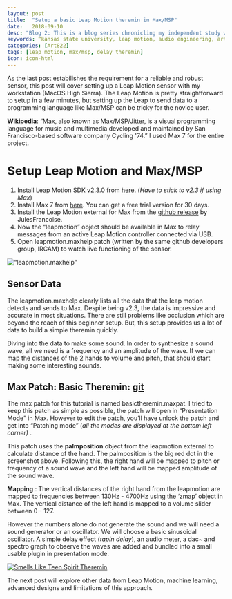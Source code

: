 ```yaml
---
layout: post
title:  "Setup a basic Leap Motion theremin in Max/MSP"
date:   2018-09-10
desc: "Blog 2: This is a blog series chronicling my independent study work at the DX Media Lab, Kansas State University."
keywords: “kansas state university, leap motion, audio engineering, art, music, music technology, computer science, machine learning, media arts, research, independent study"
categories: [Art822]
tags: [leap motion, max/msp, delay theremin]
icon: icon-html
---
```

As the last post estabilishes the requirement for a reliable and robust sensor, this post will cover setting up a Leap Motion sensor with my workstation (MacOS High Sierra). The Leap Motion is pretty straightforward to setup in a few minutes, but setting up the Leap to send data to a programming language like Max/MSP can be tricky for the novice user.

**Wikipedia**: “[Max](https://cycling74.com/products/max/), also known as Max/MSP/Jitter, is a visual programming language for music and multimedia developed and maintained by San Francisco-based software company Cycling '74.” I used Max 7 for the entire project.

# **Setup Leap Motion and Max/MSP**
1. Install Leap Motion SDK v2.3.0 from [here](https://developer.leapmotion.com/sdk/v2/). (*Have to stick to v2.3 if using Max*)
2. Install Max 7 from [here](https://cycling74.com/downloads). You can get a free trial version for 30 days.
3. Install the Leap Motion external for Max from the [github release](https://github.com/JulesFrancoise/leapmotion-for-max/releases) by JulesFrancoise.
4. Now the “leapmotion” object should be available in Max to relay messages from an active Leap Motion controller connected via USB.
5. Open leapmotion.maxhelp patch (written by the same github developers group, IRCAM) to watch live functioning of the sensor. 

<img align="middle" src="http://ismm.ircam.fr/wp-content/uploads/2014/11/leapmotion-screenshot.jpg" alt=“leapmotion.maxhelp”>

## Sensor Data

The leapmotion.maxhelp clearly lists all the data that the leap motion detects and sends to Max. Despite being v2.3, the data is impressive and accurate in most situations. There are still problems like occlusion which are beyond the reach of this beginner setup. But, this setup provides us a lot of data to build a simple theremin quickly.

Diving into the data to make some sound. In order to synthesize a sound wave, all we need is a frequency and an amplitude of the wave. If we can map the distances of the 2 hands to volume and pitch, that should start making some interesting sounds.

## Max Patch: Basic Theremin: [git](https://github.com/sandcobainer/gesturalmusicinterfaces/tree/master/theremingesture/older-v) 
The max patch for this tutorial is named basictheremin.maxpat. I tried to keep this patch as simple as possible, the patch will open in “Presentation Mode” in Max. However to edit the patch, you’ll have unlock the patch and get into “Patching mode” (*all the modes are displayed at the bottom left corner)* .

This patch uses the **palmposition** object from the leapmotion external to calculate distance of the hand. The palmposition is the big red dot in the screenshot above. Following this, the right hand will be mapped to pitch or frequency of a sound wave and the left hand will be mapped amplitude of the sound wave. 

**Mapping** : The vertical distances of the right hand from the leapmotion are mapped to frequencies between 130Hz - 4700Hz using the ‘zmap’ object in Max. The vertical distance of the left hand is mapped to a volume slider between 0 - 127.

However the numbers alone do not generate the sound and we will need a sound generator or an oscillator. We will choose a basic sinusoidal oscillator. A simple delay effect (*tapin delay*), an audio meter, a dac~ and spectro graph to observe the waves are added and bundled into a small usable plugin in presentation mode. 

[![Smells Like Teen Spirit Theremin](http://img.youtube.com/vi/ELpzCcuoYn8/0.jpg)](https://www.youtube.com/watch?v=ELpzCcuoYn8 "Smells Like Teen Spirit")

The next post will explore other data from Leap Motion, machine learning, advanced designs and limitations of this approach.
